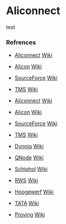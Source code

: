 # Aliconnect

test

### Refrences
- [Aliconnect](https://aliconnect.github.io/api) [Wiki](https://github.com/aliconnect/api/wiki?type=wiki)
- [Alicon](https://aliconnect.github.io/alicon) [Wiki](https://github.com/aliconnect/alicon/wiki?type=wiki)
- [SourceForce](https://aliconnect.github.io/sourceforce) [Wiki](https://github.com/aliconnect/sourceforce/wiki?type=wiki)
- [TMS](https://aliconnect.github.io/tms) [Wiki](https://github.com/aliconnect/tms/wiki?type=wiki)

- [Aliconnect](https://aliconnect.github.io/api) [Wiki](https://github.com/aliconnect/api/wiki?type=wiki)
- [Alicon](https://aliconnect.github.io/alicon) [Wiki](https://github.com/aliconnect/alicon/wiki?type=wiki)
- [SourceForce](https://aliconnect.github.io/sourceforce) [Wiki](https://github.com/aliconnect/sourceforce/wiki?type=wiki)
- [TMS](https://aliconnect.github.io/tms) [Wiki](https://github.com/aliconnect/tms/wiki?type=wiki)

- [Dynniq](https://aliconnect.github.io/dynniq) [Wiki](https://github.com/aliconnect/dynniq/wiki?type=wiki)
- [QNode](https://aliconnect.github.io/qnode) [Wiki](https://github.com/aliconnect/qnode/wiki?type=wiki)
- [Schiphol](https://aliconnect.github.io/schiphol) [Wiki](https://github.com/aliconnect/schiphol/wiki?type=wiki)
- [RWS](https://aliconnect.github.io/rws) [Wiki](https://github.com/aliconnect/rws/wiki?type=wiki)
- [Hoogewerf](https://aliconnect.github.io/hoogewerf) [Wiki](https://github.com/aliconnect/hoogewerf/wiki?type=wiki)
- [TATA](https://aliconnect.github.io/tata) [Wiki](https://github.com/aliconnect/tata/wiki?type=wiki)
- [Proving](https://aliconnect.github.io/proving) [Wiki](https://github.com/aliconnect/proving/wiki?type=wiki)
<!-- - [Moba](https://aliconnect.github.io/moba) [Wiki](https://github.com/aliconnect/moba/wiki?type=wiki) -->
